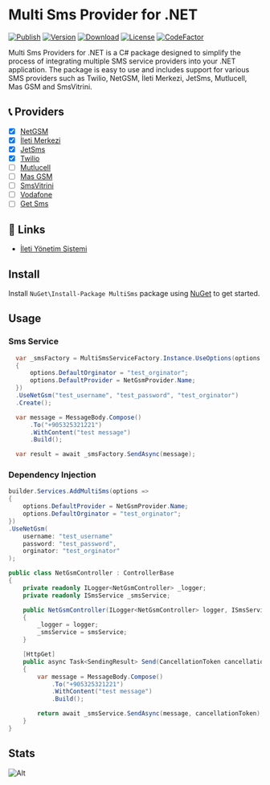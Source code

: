 # Multi Sms Provider for .NET

[![Publish](https://github.com/mustafagenc/multisms/actions/workflows/publish.yml/badge.svg)](https://github.com/mustafagenc/multisms/actions/workflows/publish.yml) [![Version](https://img.shields.io/nuget/v/MultiSms?label=Nuget)](https://www.nuget.org/packages/MultiSms) [![Download](https://img.shields.io/nuget/dt/MultiSms?label=Downloads&color=green&logo=nuget)](https://www.nuget.org/packages/MultiSms) [![License](https://img.shields.io/github/license/mustafagenc/multisms?label=License)](https://github.com/mustafagenc/multisms/blob/main/LICENSE) [![CodeFactor](https://www.codefactor.io/repository/github/mustafagenc/multisms/badge)](https://www.codefactor.io/repository/github/mustafagenc/multisms)

Multi Sms Providers for .NET is a C# package designed to simplify the process of integrating multiple SMS service providers into your .NET application.
The package is easy to use and includes support for various SMS providers such as Twilio, NetGSM, İleti Merkezi, JetSms, Mutlucell, Mas GSM and SmsVitrini.

## 📞 Providers

- [x] [NetGSM](https://www.nuget.org/packages/MultiSms.NetGsm.Provider/)
- [x] [İleti Merkezi](https://www.nuget.org/packages/MultiSms.IletiMerkezi.Provider/)
- [x] [JetSms](https://www.nuget.org/packages/MultiSms.JetSms.Provider/)
- [x] [Twilio](https://www.nuget.org/packages/MultiSms.Twilio.Provider/)
- [ ] [Mutlucell](https://www.nuget.org/packages/MultiSms.Mutlucell.Provider/)
- [ ] [Mas GSM](https://www.nuget.org/packages/MultiSms.MasGsm.Provider/)
- [ ] [SmsVitrini](https://www.nuget.org/packages/MultiSms.SmsVitrini.Provider/)
- [ ] [Vodafone](#)
- [ ] [Get Sms](#)

## 🔗 Links

- [İleti Yönetim Sistemi](https://iys.org.tr)

## Install
Install ```NuGet\Install-Package MultiSms``` package using [NuGet](https://www.nuget.org/packages/MultiSms) to get started.

## Usage

### Sms Service
```csharp
  var _smsFactory = MultiSmsServiceFactory.Instance.UseOptions(options =>
  {
      options.DefaultOrginator = "test_orginator";
      options.DefaultProvider = NetGsmProvider.Name;
  })
  .UseNetGsm("test_username", "test_password", "test_orginator")
  .Create();

  var message = MessageBody.Compose()
      .To("+905325321221")
      .WithContent("test message")
      .Build();

  var result = await _smsFactory.SendAsync(message);
```

### Dependency Injection
```csharp
builder.Services.AddMultiSms(options =>
{
    options.DefaultProvider = NetGsmProvider.Name;
    options.DefaultOrginator = "test_orginator";
})
.UseNetGsm(
    username: "test_username"
    password: "test_password",
    orginator: "test_orginator"
);
```

```csharp
public class NetGsmController : ControllerBase
{
    private readonly ILogger<NetGsmController> _logger;
    private readonly ISmsService _smsService;

    public NetGsmController(ILogger<NetGsmController> logger, ISmsService smsService)
    {
        _logger = logger;
        _smsService = smsService;
    }

    [HttpGet]
    public async Task<SendingResult> Send(CancellationToken cancellationToken)
    {
        var message = MessageBody.Compose()
            .To("+905325321221")
            .WithContent("test message")
            .Build();

        return await _smsService.SendAsync(message, cancellationToken);
    }
}
```

## Stats

![Alt](https://repobeats.axiom.co/api/embed/60336fd1e5eee6fd4288e63c4cac1169b9bb0588.svg "Repobeats analytics image")
